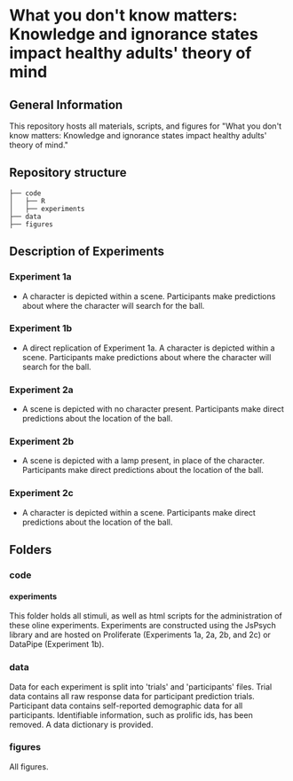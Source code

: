 # What you don't know matters: Knowledge and ignorance states impact healthy adults' theory of mind

## General Information
This repository hosts all materials, scripts, and figures for "What you don't know matters: Knowledge and ignorance states impact healthy adults' theory of mind." 

## Repository structure
```
├── code
│   ├── R
│   ├── experiments
├── data
├── figures
```
## Description of Experiments

### Experiment 1a
- A character is depicted within a scene. Participants make predictions about where the character will search for the ball.

### Experiment 1b
- A direct replication of Experiment 1a. A character is depicted within a scene. Participants make predictions about where the character will search for the ball.

### Experiment 2a
- A scene is depicted with no character present. Participants make direct predictions about the location of the ball.

### Experiment 2b
- A scene is depicted with a lamp present, in place of the character. Participants make direct predictions about the location of the ball.

### Experiment 2c
- A character is depicted within a scene. Participants make direct predictions about the location of the ball.
 
## Folders

### code

#### experiments
This folder holds all stimuli, as well as html scripts for the administration of these oline experiments. Experiments are constructed using the JsPsych library and are hosted on Proliferate (Experiments 1a, 2a, 2b, and 2c) or DataPipe (Experiment 1b).

### data
Data for each experiment is split into 'trials' and 'participants' files. Trial data contains all raw response data for participant prediction trials. Participant data contains self-reported demographic data for all participants. Identifiable information, such as prolific ids, has been removed. A data dictionary is provided.

### figures
All figures.
